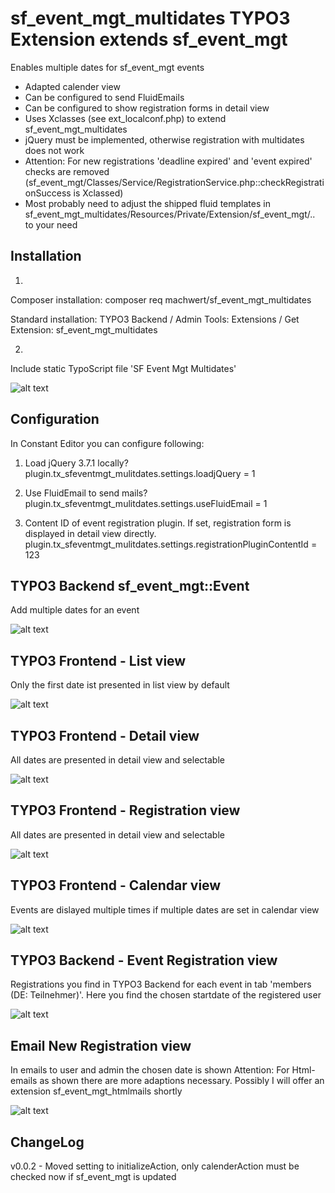 # sf_event_mgt_multidates TYPO3 Extension extends sf_event_mgt

Enables multiple dates for sf_event_mgt events
- Adapted calender view
- Can be configured to send FluidEmails
- Can be configured to show registration forms in detail view
- Uses Xclasses (see ext_localconf.php) to extend sf_event_mgt_multidates
- jQuery must be implemented, otherwise registration with multidates does not work
- Attention: For new registrations 'deadline expired' and 'event expired' checks are removed (sf_event_mgt/Classes/Service/RegistrationService.php::checkRegistrationSuccess is Xclassed)
- Most probably need to adjust the shipped fluid templates in sf_event_mgt_multidates/Resources/Private/Extension/sf_event_mgt/.. to your need

## Installation

1.
Composer installation:
composer req machwert/sf_event_mgt_multidates

Standard installation:
TYPO3 Backend / Admin Tools: Extensions / Get Extension: sf_event_mgt_multidates

2.
Include static TypoScript file 'SF Event Mgt Multidates'

![alt text](https://github.com/machwert/sf_event_mgt_multidates/blob/main/Documentation/TYPO3Backend_IncludeTypoScript.png?raw=true)

## Configuration
In Constant Editor you can configure following:

1. Load jQuery 3.7.1 locally?
plugin.tx_sfeventmgt_mulitdates.settings.loadjQuery = 1

2. Use FluidEmail to send mails?
plugin.tx_sfeventmgt_mulitdates.settings.useFluidEmail = 1

3. Content ID of event registration plugin. If set, registration form is displayed in detail view directly.
plugin.tx_sfeventmgt_mulitdates.settings.registrationPluginContentId = 123

## TYPO3 Backend sf_event_mgt::Event
Add multiple dates for an event

![alt text](https://github.com/machwert/sf_event_mgt_multidates/blob/main/Documentation/TYPO3Backend_multidates.png?raw=true)

## TYPO3 Frontend - List view
Only the first date ist presented in list view by default

![alt text](https://github.com/machwert/sf_event_mgt_multidates/blob/main/Documentation/TYPO3Frontend_Listview.png?raw=true)

## TYPO3 Frontend - Detail view
All dates are presented in detail view and selectable

![alt text](https://github.com/machwert/sf_event_mgt_multidates/blob/main/Documentation/TYPO3Frontend_Detailview.png?raw=true)

## TYPO3 Frontend - Registration view
All dates are presented in detail view and selectable

![alt text](https://github.com/machwert/sf_event_mgt_multidates/blob/main/Documentation/TYPO3Frontend_Registrationview.png?raw=true)

## TYPO3 Frontend - Calendar view
Events are dislayed multiple times if multiple dates are set in calendar view

![alt text](https://github.com/machwert/sf_event_mgt_multidates/blob/main/Documentation/TYPO3Frontend_Registrationview.png?raw=true)

## TYPO3 Backend - Event Registration view
Registrations you find in TYPO3 Backend for each event in tab 'members (DE: Teilnehmer)'.
Here you find the chosen startdate of the registered user

![alt text](https://github.com/machwert/sf_event_mgt_multidates/blob/main/Documentation/TYPO3Backend_EventRegistrationview.png?raw=true)

## Email New Registration view
In emails to user and admin the chosen date is shown
Attention: For Html-emails as shown there are more adaptions necessary. Possibly I will offer an extension sf_event_mgt_htmlmails shortly

![alt text](https://github.com/machwert/sf_event_mgt_multidates/blob/main/Documentation/Email_NewRegistration.png?raw=true)

## ChangeLog
v0.0.2 - Moved setting to initializeAction, only calenderAction must be checked now if sf_event_mgt is updated

